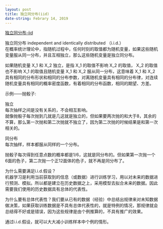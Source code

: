 ```yaml
---
layout: post
title: 独立同分布(iid)
date-string: Febrary 14, 2019
---
```

<a href="https://zhuanlan.zhihu.com/p/52530189">独立同分布-iid</a><br>

独立同分布 independent and identically distributed （i.i.d.）<br>
在概率统计理论中，指随机过程中，任何时刻的取值都为随机变量，如果这些随机变量服从同一分布，并且互相独立，那么这些随机变量是独立同分布。<br>

如果随机变量 X_1 和 X_2 独立，是指 X_1 的取值不影响 X_2 的取值， X_2 的取值也不影响 X_1 的取值且随机变量 X_1 和 X_2 服从同一分布，这意味着 X_1 和 X_2 具有相同的分布形状和相同的分布参数，对离随机变量具有相同的分布律，对连续随机变量具有相同的概率密度函数，有着相同的分布函数，相同的期望、方差。<br>

示例——抛骰子:<br>

独立<br>
每次抽样之间是没有关系的，不会相互影响。<br>
就像抛骰子每次抛到几就是几这就是独立的，但如果要两次抛的和大于8，其余的不算，那么第一次抛和第二次抛就不独立了，因为第二次抛的时候结果是和第一次相关的。<br>

同分布<br>
每次抽样，样本都服从同样的一个分布。<br>

抛骰子每次得到任意点数的概率都是1/6，这就是同分布的。但如果第一次抛一个6面的色子，第二次抛一个正12面体的色子，就不再是同分布了。<br>

为什么需要满足i.i.d.假设？<br>
机器学习是利用当前获取到的信息（或数据）进行训练学习，用以对未来的数据进行预测、模拟。所以都是建立在历史数据之上，采用模型去拟合未来的数据。因此需要我们使用的历史数据具有总体的代表性。<br>

为什么要有总体代表性？我们要从已有的数据（经验）中总结出规律来对未知数据做决策，如果获取训练数据是不具有总体代表性的，就是特例的情况，那规律就会总结得不好或是错误，因为这些规律是由个例推算的，不具有推广的效果。<br>

通过i.i.d.假设，就可以大大减小训练样本中个例的情形。<br>

